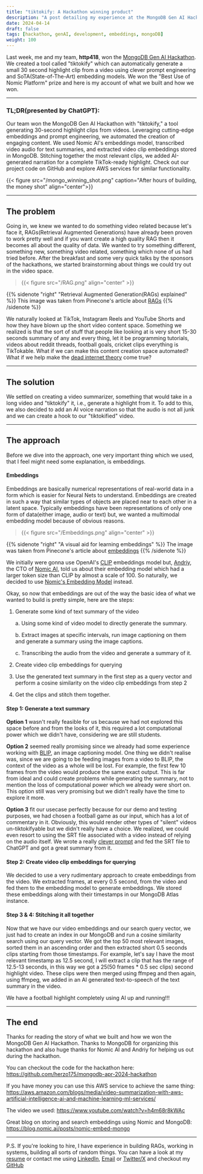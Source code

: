 ```yaml
---
title: "tiktokify: A Hackathon winning product"
description: "A post detailing my experience at the MongoDB Gen AI Hackathon and the product me and my team built over the span of 8 hours."
date: 2024-04-14
draft: false
tags: [hackathon, genAI, development, embeddings, mongoDB]
weight: 100
---
```



Last week, me and my team, **http418**, won the [MongoDB Gen AI Hackathon](https://lu.ma/MongoDB-GenAI-NYC). We created a tool called "tiktokify" which can automatically generate a small 30 second highlight clip from a video using clever prompt engineering and SoTA(State-of-The-Art) embedding models. We won the "Best Use of Nomic Platform" prize and here is my account of what we built and how we won.

---
### TL;DR(presented by ChatGPT): 
Our team won the MongoDB Gen AI Hackathon with "tiktokify," a tool generating 30-second highlight clips from videos. Leveraging cutting-edge embeddings and prompt engineering, we automated the creation of engaging content. We used Nomic AI's embeddings model, transcribed video audio for text summaries, and extracted video clip embeddings stored in MongoDB. Stitching together the most relevant clips, we added AI-generated narration for a complete TikTok-ready highlight. Check out our project code on GitHub and explore AWS services for similar functionality.

{{< figure src="/mongo_winning_shot.png" caption="After hours of building, the money shot" align="center">}}

---
## The problem
Going in, we knew we wanted to do something video related because let's face it, RAGs(Retrieval Augmented Generations) have already been proven to work pretty well and if you want create a high quality RAG then it becomes all about the quality of data. We wanted to try something different, something new, something video related, something which none of us had tried before. After the breakfast and some very quick talks by the sponsors of the hackathons, we started brainstorming about things we could try out in the video space.

> {{< figure src="/RAG.png" align="center" >}}

{{% sidenote "right" "Retrieval Augmented Generation(RAGs) explained" %}} This image was taken from Pinecone's article about [RAGs](https://www.pinecone.io/learn/retrieval-augmented-generation/) {{% /sidenote %}}


We naturally looked at TikTok, Instagram Reels and YouTube Shorts and how they have blown up the short video content space. Something we realized is that the sort of stuff that people like looking at is very short 15-30 seconds summary of any and every thing, let it be programming tutorials, videos about reddit threads, football goals, cricket clips everything is TikTokable. What if we can make this content creation space automated? What if we help make the [dead internet theory](https://en.wikipedia.org/wiki/Dead_Internet_theory) come true? 

---
## The solution
We settled on creating a video summarizer, something that would take in a long video and "tiktokify" it, i.e., generate a highlight from it. To add to this, we also decided to add an AI voice narration so that the audio is not all junk and we can create a hook to our "tiktokified" video. 

---
## The approach
Before we dive into the approach, one very important thing which we used, that I feel might need some explanation, is embeddings. 

#### Embeddings
Embeddings are basically numerical representations of real-world data in a form which is easier for Neural Nets to understand. Embeddings are created in such a way that similar types of objects are placed near to each other in a latent space. Typically embeddings have been representations of only one form of data(either image, audio or text) but, we wanted a multimodal embedding model because of obvious reasons.

> {{< figure src="/Embeddings.png" align="center" >}} 

{{% sidenote "right" "A visual aid for learning embeddings" %}} The image was taken from Pinecone's article about [embeddings](https://www.pinecone.io/learn/vector-embeddings/) {{% /sidenote %}}


We initially were gonna use OpenAI's [CLIP](https://openai.com/research/clip) embeddings model but, [Andriy](https://www.linkedin.com/in/andriymulyar/), the CTO of [Nomic AI](https://www.nomic.ai/), told us about their embedding model which had a larger token size than CLIP by almost a scale of 100. So naturally, we decided to use [Nomic's Embedding Model](https://huggingface.co/nomic-ai/nomic-embed-text-v1.5) instead.


Okay, so now that embeddings are out of the way the basic idea of what we wanted to build is pretty simple, here are the steps: 
1. Generate some kind of text summary of the video

    a. Using some kind of video model to directly generate the summary.

    b. Extract images at specific intervals, run image captioning on them and generate a summary using the image captions.

    c. Transcribing the audio from the video and generate a summary of it.

2. Create video clip embeddings for querying
3. Use the generated text summary in the first step as a query vector and perform a cosine similarity on the video clip embeddings from step 2 
4. Get the clips and stitch them together.

#### Step 1: Generate a text summary
**Option 1** wasn't really feasible for us because we had not explored this space before and from the looks of it, this required a lot computational power which we didn't have, considering we are still students.

**Option 2** seemed really promising since we already had some experience working with [BLIP](https://arxiv.org/abs/2201.12086), an image captioning model. One thing we didn't realise was, since we are going to be feeding images from a video to BLIP, the context of the video as a whole will be lost. For example, the first few 10 frames from the video would produce the same exact output. This is far from ideal and could create problems while generating the summary, not to mention the loss of computational power which we already were short on. This option still was very promising but we didn't really have the time to explore it more.

**Option 3** fit our usecase perfectly because for our demo and testing purposes, we had chosen a football game as our input, which has a lot of commentary in it. Obviously, this would render other types of "silent" videos un-tiktokifyable but we didn't really have a choice. We realized, we could even resort to using the SRT file associated with a video instead of relying on the audio itself. We wrote a really [clever prompt](https://github.com/herzo175/mongodb-apr-2024-hackathon/blob/e9acc18128b82a824d9c22fa263695c99d7a89c6/research/create_text_summary_from_transcript.ipynb#L442) and fed the SRT file to ChatGPT and got a great summary from it.

#### Step 2: Create video clip embeddings for querying
We decided to use a very rudimentary approach to create embeddings from the video. We extracted frames, at every 0.5 second, from the video and fed them to the embedding model to generate embeddings. We stored these embeddings along with their timestamps in our MongoDB Atlas instance. 

#### Step 3 & 4: Stitching it all together
Now that we have our video embeddings and our search query vector, we just had to create an index in our MongoDB and run a cosine similarity search using our query vector. We got the top 50 most relevant images, sorted them in an ascending order and then extracted short 0.5 seconds clips starting from those timestamps. For example, let's say I have the most relevant timestamp as 12.5 second, I will extract a clip that has the range of 12.5-13 seconds, in this way we got a 25(50 frames * 0.5 sec clips) second highlight video. These clips were then merged using ffmpeg and then again, using ffmpeg, we added in an AI generated text-to-speech of the text summary in the video. 

We have a football highlight completely using AI up and running!!! 

---
## The end
Thanks for reading the story of what we built and how we won the MongoDB Gen AI Hackathon. Thanks to MongoDB for organizing this hackathon and also huge thanks for Nomic AI and Andriy for helping us out during the hackathon.

You can checkout the code for the hackathon here: https://github.com/herzo175/mongodb-apr-2024-hackathon

If you have money you can use this AWS service to achieve the same thing: https://aws.amazon.com/blogs/media/video-summarization-with-aws-artificial-intelligence-ai-and-machine-learning-ml-services/

The video we used: https://www.youtube.com/watch?v=h4m68r8kWAc

Great blog on storing and search embeddings using Nomic and MongoDB: https://blog.nomic.ai/posts/nomic-embed-mongo

---

P.S. If you're looking to hire, I have experience in building RAGs, working in systems, building all sorts of random things. You can have a look at my [resume](https://resume.akshatsharma.xyz) or contact me using [LinkedIn](https://linkedin.com/in/akshat-sharma-2602), [Email](mailto:akshatsharma2602@gmail.com) or [Twitter/X](https://x.com/akshat2602) and checkout my [GitHub](https://github.com/akshat2602)